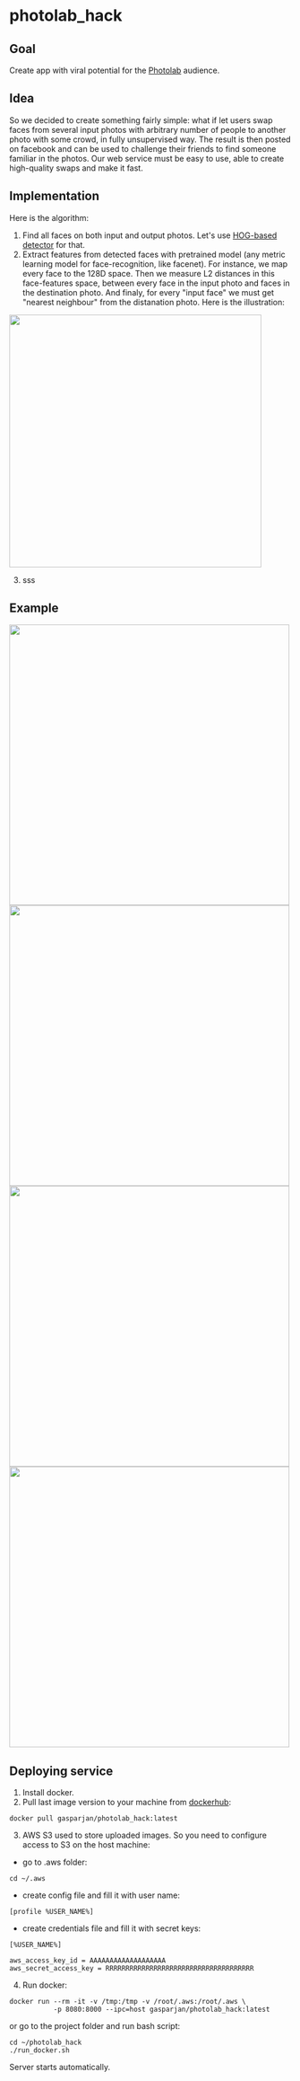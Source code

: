 # photolab_hack  
## Goal  
Create app with viral potential for the [Photolab](https://photolab.me/) audience.  

## Idea  
So we decided to create something fairly simple: what if let users swap faces from several input photos with arbitrary number of people to another photo with some crowd, in fully unsupervised way. The result is then posted on facebook and can be used to challenge their friends to find someone familiar in the photos. 
Our web service must be easy to use, able to create high-quality swaps and make it fast.

## Implementation  
Here is the algorithm:  
 1. Find all faces on both input and output photos. Let's use [HOG-based detector](http://dlib.net/face_detector.py.html) for that.  
 2. Extract features from detected faces with pretrained model (any metric learning model for face-recognition, like facenet). For instance, we map every face to the 128D space. Then we measure L2 distances in this face-features space, between every face in the input photo and faces in the destination photo. And finaly, for every "input face" we must get "nearest neighbour" from the distanation photo. Here is the illustration:  
 
<img src="https://github.com/gasparian/photolab_hack/blob/master/imgs/photolab_hack_emb.jpg" height=450>  

 3. sss

## Example  
<img src="https://github.com/gasparian/photolab_hack/blob/master/imgs/onboarding_1.jpg" height=500> <img src="https://github.com/gasparian/photolab_hack/blob/master/imgs/inputs.jpg" height=500>  
<img src="https://github.com/gasparian/photolab_hack/blob/master/imgs/pre_mix.jpg" height=500> <img src="https://github.com/gasparian/photolab_hack/blob/master/imgs/mixed.jpg" height=500>  

## Deploying service  
1. Install docker.
2. Pull last image version to your machine from [dockerhub](https://cloud.docker.com/repository/docker/gasparjan/photolab_hack/general):
 ```
 docker pull gasparjan/photolab_hack:latest
 ```
3. AWS S3 used to store uploaded images. So you need to configure access to S3 on the host machine:
 - go to .aws folder:
 ```
 cd ~/.aws
 ```
 - create config file and fill it with user name:
 ```
 [profile %USER_NAME%]
 ```
 - create credentials file and fill it with secret keys:
 ```
 [%USER_NAME%]
 
 aws_access_key_id = AAAAAAAAAAAAAAAAAAA
 aws_secret_access_key = RRRRRRRRRRRRRRRRRRRRRRRRRRRRRRRRRRRRR
 ```
4. Run docker:
 ```
 docker run --rm -it -v /tmp:/tmp -v /root/.aws:/root/.aws \
            -p 8080:8000 --ipc=host gasparjan/photolab_hack:latest
 ```
 or go to the project folder and run bash script:
 ```
 cd ~/photolab_hack
 ./run_docker.sh
 ```  
Server starts automatically.
 
